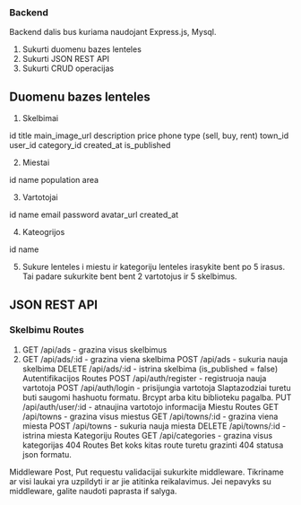 ### Backend

Backend dalis bus kuriama naudojant Express.js, Mysql.

1. Sukurti duomenu bazes lenteles
2. Sukurti JSON REST API
3. Sukurti CRUD operacijas

## Duomenu bazes lenteles

1. Skelbimai

id
title
main_image_url
description
price
phone
type (sell, buy, rent)
town_id
user_id
category_id
created_at
is_published

2. Miestai

id
name
population
area

3. Vartotojai

id
name
email
password
avatar_url
created_at

4. Kateogrijos

id
name

5. Sukure lenteles i miestu ir kategoriju lenteles irasykite bent po 5 irasus. Tai padare sukurkite bent bent 2 vartotojus ir 5 skelbimus.

## JSON REST API

### Skelbimu Routes

1. GET /api/ads - grazina visus skelbimus
2. GET /api/ads/:id - grazina viena skelbima
   POST /api/ads - sukuria nauja skelbima
   DELETE /api/ads/:id - istrina skelbima (is_published = false)
   Autentifikacijos Routes
   POST /api/auth/register - registruoja nauja vartotoja
   POST /api/auth/login - prisijungia vartotoja Slaptazodziai turetu buti saugomi hashuotu formatu. Brcypt arba kitu biblioteku pagalba.
   PUT /api/auth/user/:id - atnaujina vartotojo informacija
   Miestu Routes
   GET /api/towns - grazina visus miestus
   GET /api/towns/:id - grazina viena miesta
   POST /api/towns - sukuria nauja miesta
   DELETE /api/towns/:id - istrina miesta
   Kategoriju Routes
   GET /api/categories - grazina visus kategorijas
   404 Routes
   Bet koks kitas route turetu grazinti 404 statusa json formatu.

Middleware
Post, Put requestu validacijai sukurkite middleware. Tikriname ar visi laukai yra uzpildyti ir ar jie atitinka reikalavimus. Jei nepavyks su middleware, galite naudoti paprasta if salyga.
